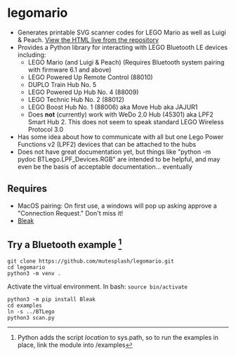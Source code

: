 # legomario

* Generates printable SVG scanner codes for LEGO Mario as well as Luigi & Peach.
    [View the HTML live from the repository](https://raw.githack.com/mutesplash/legomario/main/mariocodes.html)
* Provides a Python library for interacting with LEGO Bluetooth LE devices including:
	* LEGO Mario (and Luigi & Peach) (Requires Bluetooth system pairing with firmware 6.1 and above)
	* LEGO Powered Up Remote Control (88010)
	* DUPLO Train Hub No. 5
	* LEGO Powered Up Hub No. 4 (88009)
	* LEGO Technic Hub No. 2 (88012)
	* LEGO Boost Hub No. 1 (88006) aka Move Hub aka JAJUR1
	* Does **not** (currently) work with WeDo 2.0 Hub (45301) aka LPF2 Smart Hub 2.  This does not seem to speak standard LEGO Wireless Protocol 3.0
* Has some idea about how to communicate with all but one Lego Power Functions v2 (LPF2) devices that can be attached to the hubs
* Does not have great documentation yet, but things like "python -m pydoc BTLego.LPF_Devices.RGB" are intended to be helpful, and may even be the basis of acceptable documentation... eventually


## Requires

* MacOS pairing: On first use, a windows will pop up asking approve a "Connection Request."  Don't miss it!
* [Bleak](https://github.com/hbldh/bleak)

## Try a Bluetooth example [^1]
```
git clone https://github.com/mutesplash/legomario.git
cd legomario
python3 -m venv .
```
Activate the virtual environment. In bash: `source bin/activate`
```
python3 -m pip install Bleak
cd examples
ln -s ../BTLego
python3 scan.py
```

[^1]: Python adds the script _location_ to sys.path, so to run the examples in place, link the module into /examples


